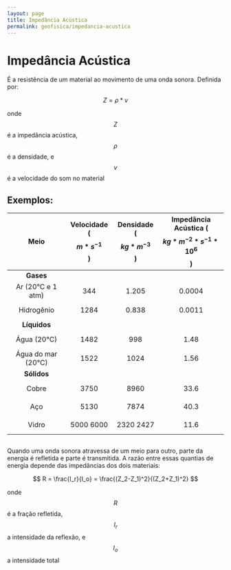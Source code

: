 ```yaml
---
layout: page
title: Impedância Acústica
permalink: geofisica/impedancia-acustica
---
```


# Impedância Acústica

É a resistência de um material ao movimento de uma onda sonora. Definida por:


$$ Z = \rho * v$$

onde $$Z$$ é a impedância acústica, $$\rho$$ é a densidade, e $$v$$ é a velocidade do som no material

## Exemplos:


|        Meio           | Velocidade ($$m * s^{-1}$$)   | Densidade   ($$kg * m^{-3}$$)     | Impedância Acústica   ($$kg * m^{-2} * s^{-1} * 10^6$$)   |
|:------------------:   |:---------------------------:  |:-----------------------------:    |:-------------------------------------------------------:  |
| **Gases**             |                               |                                   |                                                           |
| Ar (20°C e 1 atm)     |           $$344$$             |           $$1.205$$               |                        $$0.0004$$                         |
| Hidrogênio            |           $$1284$$            |           $$0.838$$               |                        $$0.0011$$                         |
| **Líquidos**          |                               |                                   |                                                           |
| Água (20°C)           |           $$1482$$            |            $$998$$                |                         $$1.48$$                          |
| Água do mar (20°C)    |           $$1522$$            |            $$1024$$               |                         $$1.56$$                          |
| **Sólidos**           |                               |                                   |                                                           |
| Cobre                 |           $$3750$$            |            $$8960$$               |                         $$33.6$$                          |
| Aço                   |           $$5130$$            |            $$7874$$               |                         $$40.3$$                          |
| Vidro                 |       $$5000 ~ 6000$$         |        $$2320 ~ 2427$$            |                         $$11.6$$                          |


##
Quando uma onda sonora atravessa de um meio para outro, parte da energia é refletida e parte é transmitida. A razão entre essas quantias de energia depende das impedâncias dos dois materiais:

$$ R = \frac{I_r}{I_o} = \frac{(Z_2-Z_1)^2}{(Z_2+Z_1)^2} $$

onde $$R$$ é a fração refletida, $$I_r$$ a intensidade da reflexão, e $$I_o$$ a intensidade total
